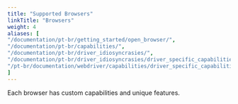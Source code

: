 ```yaml
---
title: "Supported Browsers"
linkTitle: "Browsers"
weight: 4
aliases: [
"/documentation/pt-br/getting_started/open_browser/",
"/documentation/pt-br/capabilities/",
"/documentation/pt-br/driver_idiosyncrasies/",
"/documentation/pt-br/driver_idiosyncrasies/driver_specific_capabilities/",
"/pt-br/documentation/webdriver/capabilities/driver_specific_capabilities/"
]
---
```


Each browser has custom capabilities and unique features.
